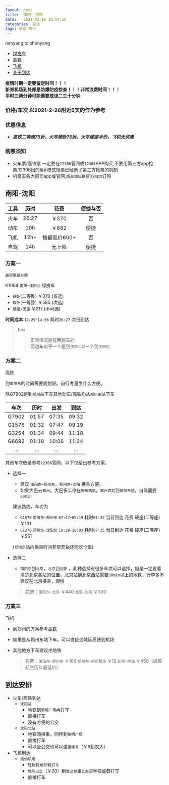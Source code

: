 ```yaml
---
layout: post  
title:  南阳——沈阳  
date:   2021-02-18 10:54:16  
categories: 杂谈  
tags: 杂谈 旅行
---
```




nanyang to shenyang

* [绿皮车](#content1)
* [高铁](#content2)
* [飞机](#content3)
* [关于到达](#content4)

**疫情时期一定要留足时间！！！  
新郑机场到处都是防爆防疫检查！！！非常浪费时间！！！  
平时三两分钟可能需要耽误二三十分钟**

### 价格/车次 以2021-2-26附近5天的作为参考

### 优惠信息

- **_高铁二等座75折，火车硬卧75折，火车硬座半价，飞机无优惠_**

### 购票须知

- 火车票/高铁票 一定要在`12306`官网或`12306`APP购买,不要用第三方app抢票,12306出的`候补`模式抢票已经断了第三方抢票的机制
- 机票去各大航司app或官网,或`航旅纵横`官方app订购

## 南阳-沈阳

| 工具  |  历时   |    花费    | 便捷与否 |
|:---:|:-----:|:--------:|:----:|
| 火车  | 26:27 |   ￥370   |  否   |
| 动车  |  10h  |   ￥682   |  便捷  |
| 飞机  | 12h+  | 按最低价600+ |  否   |
| 自驾  |  14h  |   无上限    |  便捷  |

### <span id = "content1">方案一</span>

`最实惠最方便`

K1064 `南阳`-`沈阳北` 绿皮车

- `硬卧`(二等卧) ￥370 (首选)
- `软卧`(一等卧) ￥585 (次选)
- `硬座/无座` ~~￥217 (不可选)~~

**时间成本**
`12:29`-`14:56`
耗时`26:27`
次日到达

> tips
>> 正常情况是有两趟车的  
> > 两趟车似乎一个是到`沈阳北站`一个到`沈阳站`

### <span id = "content2">方案二</span>

高铁

到`南阳东`的时间需要规划好。自行考量坐什么方便。

除G7902是到`郑州`站下车其他动车/高铁均从`郑州东`站下车

|  车次   |  历时   |  出发   |  到达   |
|:-----:|:-----:|:-----:|:-----:|
| G7902 | 01:57 | 07:35 | 09:32 |
| G1576 | 01:32 | 07:47 | 09:19 |
| G3254 | 01:34 | 09:44 | 11:18 |
| G6692 | 01:18 | 10:06 | 11:24 |
|  ...  |  ...  |  ...  |  ...  |

其他车次敬请参考`12306`官网，以下仅给出参考方案。

* 选择一
    - 建议 `南阳东`-`郑州东`，`郑州东`-`沈阳` 换乘方便。
    - 如果大巴去`郑州`，大巴多半停在`郑州西站`，`郑州西站`到`郑州东站`，自驾需要`60min`

  建议路线，车次为
    - `G1576` `南阳东`-`郑州东` `07:47`-`09:19`
      耗时`01:32`
      当日到达 花费 硬座(二等座)￥131
    - `G1278` `郑州东`-`沈阳北` `10:28`-`18:03`
      耗时`07:35`
      当日到达 花费 硬座(二等座)￥551

  (`郑州东`站内换乘时间非常充裕还能吃个饭)

* 选择二
    - `南阳东`到`北京`，`北京`到`沈阳` ，此种选择有很多车次可以选择，但是一定要看清楚北京各站的位置，北京站到北京西站需要`30min`以上的地铁，行李多不建议在北京换乘，很挤

  > 花费：`南阳东-北京` ￥440 `北京-沈阳` ￥300

### <span id = "content3">方案三</span>

飞机

- 到郑州的方案参考[高铁](#content2)
- 如果是从郑州东站下车，可以直接坐城际高铁到机场
- 其他地方下车建议坐地铁

  > 花费：`南阳东-郑州东` ￥100 `郑州东-新郑机场` ￥12 `新郑-桃仙` ￥450（成都航空历年最低价）

## <span id = "content4">到达安排</span>

- 火车/高铁到达
    - `沈阳站`
        - 地铁到`黎明广场`再打车
        - 直接打车
        - 没有方便的公交
    - `沈阳北站`
        - 地铁须换乘，同样到`黎明广场`
        - 直接打车
        - 可以坐公交也可以坐`雷锋号`（￥6到农大）
- 飞机到达
    - `桃仙机场`
        - `轻轨`转`地铁`转`打车`
        - `城际巴士`（￥20）到`龙之梦`坐`218`回学校或者打车
        - 直接打车
    